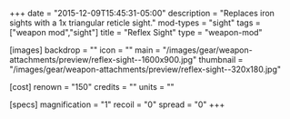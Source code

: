 +++
date = "2015-12-09T15:45:31-05:00"
description = "Replaces iron sights with a 1x triangular reticle sight."
mod-types = "sight"
tags = ["weapon mod","sight"]
title = "Reflex Sight"
type = "weapon-mod"

[images]
  backdrop = ""
  icon = ""
  main = "/images/gear/weapon-attachments/preview/reflex-sight--1600x900.jpg"
  thumbnail = "/images/gear/weapon-attachments/preview/reflex-sight--320x180.jpg"

[cost]
  renown = "150"
  credits = ""
  units = ""

[specs]
  magnification = "1"
  recoil = "0"
  spread = "0"
+++
